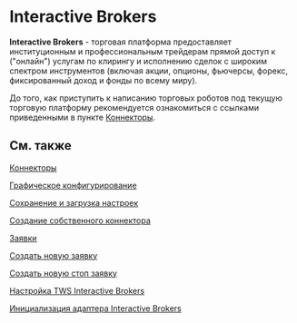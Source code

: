 # Interactive Brokers

**Interactive Brokers** \- торговая платформа предоставляет институционным и профессиональным трейдерам прямой доступ к ("онлайн") услугам по клирингу и исполнению сделок с широким спектром инструментов (включая акции, опционы, фьючерсы, форекс, фиксированный доход и фонды по всему миру).

До того, как приступить к написанию торговых роботов под текущую торговую платформу рекомендуется ознакомиться с ссылками приведенными в пункте [Коннекторы](../../connectors.md). 

## См. также

[Коннекторы](../../connectors.md)

[Графическое конфигурирование](../graphical_configuration.md)

[Сохранение и загрузка настроек](../save_and_load_settings.md)

[Создание собственного коннектора](../creating_own_connector.md)

[Заявки](../../orders_management.md)

[Создать новую заявку](../../orders_management/create_new_order.md)

[Создать новую стоп заявку](../../orders_management/create_new_stop_order.md)

[Настройка TWS Interactive Brokers](interactive_brokers/configuration_interactive_brokers.md)

[Инициализация адаптера Interactive Brokers](interactive_brokers/adapter_initialization_interactive_brokers.md)
